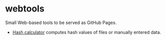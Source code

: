 # webtools
Small Web-based tools to be served as GitHub Pages.

* [Hash calculator](hasher.html) computes hash values of files or manually entered data.
